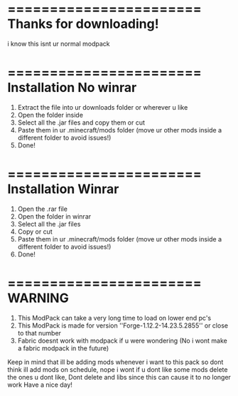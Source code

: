 =======================
Thanks for downloading!
=======================

i know this isnt ur normal modpack

=======================
Installation No winrar
=======================
1. Extract the file into ur downloads folder or wherever u like
2. Open the folder inside
3. Select all the .jar files and copy them or cut
4. Paste them in ur .minecraft/mods folder (move ur other mods inside a different folder to avoid issues!)
5. Done!

=======================
Installation Winrar
=======================
1. Open the .rar file
2. Open the folder in winrar
3. Select all the .jar files
4. Copy or cut
5. Paste them in ur .minecraft/mods folder (move ur other mods inside a different folder to avoid issues!)
6. Done!


=======================
WARNING
=======================
1. This ModPack can take a very long time to load on lower end pc's
2. This ModPack is made for version ''Forge-1.12.2-14.23.5.2855'' or close to that number
3. Fabric doesnt work with modpack if u were wondering (No i wont make a fabric modpack in the future)



Keep in mind that ill be adding mods whenever i want to this pack so dont think ill add mods on schedule, nope i wont
if u dont like some mods delete the ones u dont like, Dont delete and libs since this can cause it to no longer work
Have a nice day!
